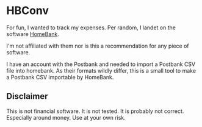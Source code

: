 # HBConv

For fun, I wanted to track my expenses. Per random, I landet on the software
[HomeBank](https://www.gethomebank.org/en/index.php).

I'm not affiliated with them nor is this a recommendation for any piece of
software.

I have an account with the Postbank and needed to import a Postbank CSV file
into homebank. As their formats wildly differ, this is a small tool to make
a Postbank CSV importable by HomeBank.

## Disclaimer

This is not financial software. It is not tested. It is probably not correct.
Especially around money. Use at your own risk.
